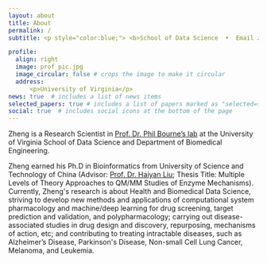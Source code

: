 ```yaml
---
layout: about
title: About
permalink: /
subtitle: <p style="color:blue;"> <b>School of Data Science  •  Email zz7r@virginia.edu  •  Elson Bldg 149, Charlottesville, VA 22903</b></p>

profile:
  align: right
  image: prof_pic.jpg
  image_circular: false # crops the image to make it circular
  address:
      <p>University of Virginia</p>
news: true  # includes a list of news items
selected_papers: true # includes a list of papers marked as "selected={true}"
social: true  # includes social icons at the bottom of the page
---
```


Zheng is a Research Scientist in [Prof. Dr. Phil Bourne’s lab](https://bournelab.org/) at the University of Virginia School of Data Science and Department of Biomedical Engineering.

Zheng earned his Ph.D in Bioinformatics from University of Science and Technology of China (Advisor: [Prof. Dr. Haiyan Liu](https://biox.ustc.edu.cn/2011/0825/c24188a508659/page.htm); Thesis Title: Multiple Levels of Theory Approaches to QM/MM Studies of Enzyme Mechanisms). Currently, Zheng's research is about Health and Biomedical Data Science, striving to develop new methods and applications of computational system pharmacology and machine/deep learning for drug screening, target prediction and validation, and polypharmacology; carrying out disease-associated studies in drug design and discovery, repurposing, mechanisms of action, etc; and contributing to treating intractable diseases, such as Alzheimer’s Disease, Parkinson's Disease, Non-small Cell Lung Cancer, Melanoma, and Leukemia.

